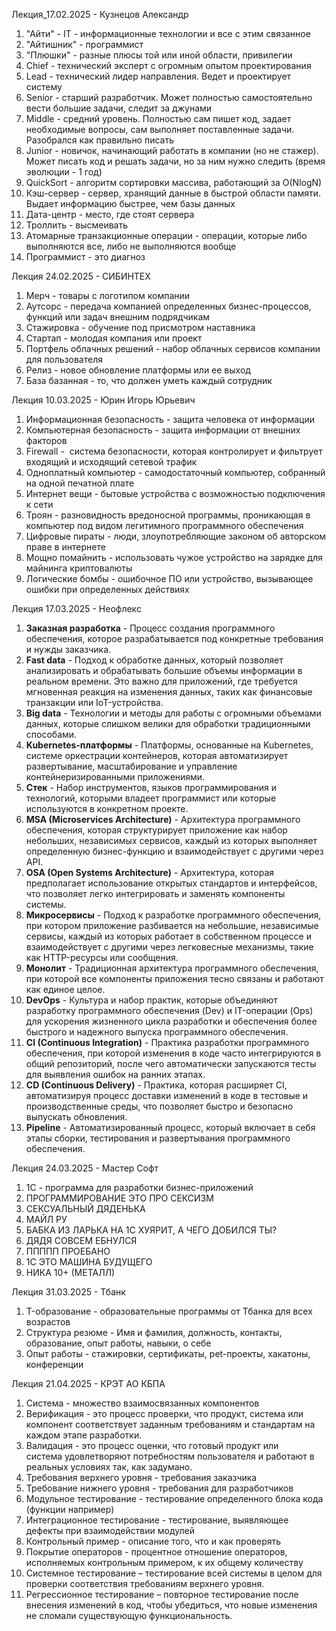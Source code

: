 Лекция_17.02.2025 - Кузнецов Александр 
1) "Айти" - IT - информационные технологии и все с этим связанное 
2) "Айтишник" - программист
3) "Плюшки" - разные плюсы той или иной области, привилегии 
4) Chief - технический эксперт с огромным опытом проектирования
5) Lead - технический лидер направления. Ведет и проектирует систему
6) Senior - старший разработчик. Может полностью самостоятельно вести большие задачи, следит за джунами
7) Middle - средний уровень. Полностью сам пишет код, задает необходимые вопросы, сам выполняет поставленные задачи. Разобрался как правильно писать 
8) Junior - новичок, начинающий работать в компании (но не стажер). Может писать код и решать задачи, но за ним нужно следить (время эволюции - 1 год) 
9) QuickSort - алгоритм сортировки массива, работающий за O(NlogN)
10) Кэш-сервер - сервер, хранящий данные в быстрой области памяти. Выдает информацию быстрее, чем базы данных
11) Дата-центр - место, где стоят сервера
12) Троллить - высмеивать
13) Атомарные транзакционные операции - операции, которые либо выполняются все, либо не выполняются вообще 
14) Программист - это диагноз 

Лекция 24.02.2025 - СИБИНТЕХ
1) Мерч - товары с логотипом компании
2) Аутсорс - передача компанией определенных бизнес-процессов, функций или задач внешним подрядчикам
3) Стажировка - обучение под присмотром наставника 
4) Стартап - молодая компания или проект
5) Портфель облачных решений - набор облачных сервисов компании для пользователя 
6) Релиз - новое обновление платформы или ее выход 
7) База базанная - то, что должен уметь каждый сотрудник 

Лекция 10.03.2025 -  Юрин Игорь Юрьевич
1) Информационная безопасность - защита человека от информации
2) Компьютерная безопасность - защита информации от внешних факторов 
3) Firewall -  система безопасности, которая контролирует и фильтрует входящий и исходящий сетевой трафик
4) Одноплатный компьютер - самодостаточный компьютер, собранный на одной печатной плате
5) Интернет вещи - бытовые устройства с возможностью подключения к сети
6) Троян - разновидность вредоносной программы, проникающая в компьютер под видом легитимного программного обеспечения
7) Цифровые пираты - люди, злоупотребляющие законом об авторском праве в интернете
8) Мощно помайнить - использовать чужое устройство на зарядке для майнинга криптовалюты 
9) Логические бомбы - ошибочное ПО или устройство, вызывающее ошибки при определенных действиях 

Лекция 17.03.2025 - Неофлекс 
1. **Заказная разработка** - Процесс создания программного обеспечения, которое разрабатывается под конкретные требования и нужды заказчика. 
2. **Fast data** - Подход к обработке данных, который позволяет анализировать и обрабатывать большие объемы информации в реальном времени. Это важно для приложений, где требуется мгновенная реакция на изменения данных, таких как финансовые транзакции или IoT-устройства.
3. **Big data** - Технологии и методы для работы с огромными объемами данных, которые слишком велики для обработки традиционными способами.
4. **Kubernetes-платформы** - Платформы, основанные на Kubernetes, системе оркестрации контейнеров, которая автоматизирует развертывание, масштабирование и управление контейнеризированными приложениями.
5. **Стек** - Набор инструментов, языков программирования и технологий, которыми владеет программист или которые используются в конкретном проекте. 
6. **MSA (Microservices Architecture)** - Архитектура программного обеспечения, которая структурирует приложение как набор небольших, независимых сервисов, каждый из которых выполняет определенную бизнес-функцию и взаимодействует с другими через API.
7. **OSA (Open Systems Architecture)** - Архитектура, которая предполагает использование открытых стандартов и интерфейсов, что позволяет легко интегрировать и заменять компоненты системы.
8. **Микросервисы** - Подход к разработке программного обеспечения, при котором приложение разбивается на небольшие, независимые сервисы, каждый из которых работает в собственном процессе и взаимодействует с другими через легковесные механизмы, такие как HTTP-ресурсы или сообщения.
9. **Монолит** - Традиционная архитектура программного обеспечения, при которой все компоненты приложения тесно связаны и работают как единое целое. 
10. **DevOps** - Культура и набор практик, которые объединяют разработку программного обеспечения (Dev) и IT-операции (Ops) для ускорения жизненного цикла разработки и обеспечения более быстрого и надежного выпуска программного обеспечения.
11. **CI (Continuous Integration)** - Практика разработки программного обеспечения, при которой изменения в коде часто интегрируются в общий репозиторий, после чего автоматически запускаются тесты для выявления ошибок на ранних этапах.
12. **CD (Continuous Delivery)** - Практика, которая расширяет CI, автоматизируя процесс доставки изменений в коде в тестовые и производственные среды, что позволяет быстро и безопасно выпускать обновления.
13. **Pipeline** - Автоматизированный процесс, который включает в себя этапы сборки, тестирования и развертывания программного обеспечения.

Лекция 24.03.2025 - Мастер Софт 
1) 1С - программа для разработки бизнес-приложений 
2) ПРОГРАММИРОВАНИЕ ЭТО ПРО СЕКСИЗМ 
3) СЕКСУАЛЬНЫЙ ДЯДЕНЬКА
4) МАЙЛ РУ 
5) БАБКА ИЗ ЛАРЬКА НА 1С ХУЯРИТ, А ЧЕГО ДОБИЛСЯ ТЫ?
6) ДЯДЯ СОВСЕМ ЕБНУЛСЯ 
7) ППППП ПРОЕБАНО
8) 1С ЭТО МАШИНА БУДУЩЕГО 
9) НИКА 10+ (МЕТАЛЛ) 

Лекция 31.03.2025 - Тбанк
1) T-образование - образовательные программы от Тбанка для всех возрастов 
2) Структура резюме - Имя и фамилия, должность, контакты, образование, опыт работы, навыки, о себе 
3) Опыт работы - стажировки, сертификаты, pet-проекты, хакатоны, конференции 

Лекция 21.04.2025 -  КРЭТ АО КБПА
1) Система - множество взаимосвязанных компонентов 
2) Верификация - это процесс проверки, что продукт, система или компонент соответствует заданным требованиям и стандартам на каждом этапе разработки.
3) Валидация - это процесс оценки, что готовый продукт или система удовлетворяют потребностям пользователя и работают в реальных условиях так, как задумано.
4) Требования верхнего уровня - требования заказчика 
5) Требование нижнего уровня - требования для разработчиков 
6) Модульное тестирование - тестирование определенного блока кода (функции например) 
7) Интеграционное тестирование - тестирование, выявляющее дефекты при взаимодействии модулей 
8) Контрольный пример - описание того, что и как проверять 
9) Покрытие операторов - процентное отношение операторов, исполняемых контрольным примером, к их общему количеству
10) Системное тестирование – тестирование всей системы в целом для проверки соответствия требованиям верхнего уровня.
11) Регрессионное тестирование – повторное тестирование после внесения изменений в код, чтобы убедиться, что новые изменения не сломали существующую функциональность.